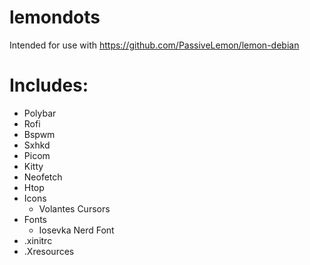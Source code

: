 # lemondots
Intended for use with https://github.com/PassiveLemon/lemon-debian </br>

# Includes: </br>
 - Polybar
 - Rofi
 - Bspwm
 - Sxhkd
 - Picom
 - Kitty
 - Neofetch
 - Htop
 - Icons
   - Volantes Cursors
 - Fonts
   - Iosevka Nerd Font
 - .xinitrc
 - .Xresources
